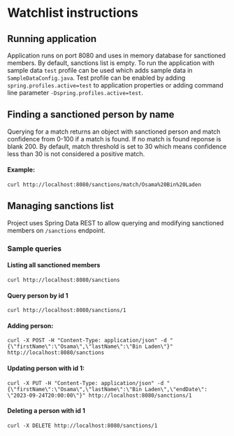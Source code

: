 # Watchlist instructions

## Running application
Application runs on port 8080 and uses in memory database for sanctioned members. By default, sanctions list is empty. To run the 
application with sample data `test` profile can be used which adds sample data in `SampleDataConfig.java`. Test profile can be 
enabled by adding `spring.profiles.active=test` to application properties or adding command line parameter `-Dspring.profiles.active=test`.

## Finding a sanctioned person by name

Querying for a match returns an object with sanctioned person and match confidence from 0-100 if a match is found. If no match is found reponse is blank 200.
By default, match threshold is set to 30 which means confidence less than 30 is not considered a positive match.

#### Example:
```
curl http://localhost:8080/sanctions/match/Osama%20Bin%20Laden
```

## Managing sanctions list
Project uses Spring Data REST to allow querying and modifying sanctioned members on `/sanctions` endpoint.

### Sample queries

#### Listing all sanctioned members
```
curl http://localhost:8080/sanctions
```
#### Query person by id 1
```
curl http://localhost:8080/sanctions/1
```
#### Adding person:
```
curl -X POST -H "Content-Type: application/json" -d "{\"firstName\":\"Osama\",\"lastName\":\"Bin Laden\"}" http://localhost:8080/sanctions
```
#### Updating person with id 1:
```
curl -X PUT -H "Content-Type: application/json" -d "{\"firstName\":\"Osama\",\"lastName\":\"Bin Laden\",\"endDate\": \"2023-09-24T20:00:00\"}" http://localhost:8080/sanctions/1
```
#### Deleting a person with id 1
```
curl -X DELETE http://localhost:8080/sanctions/1
```
